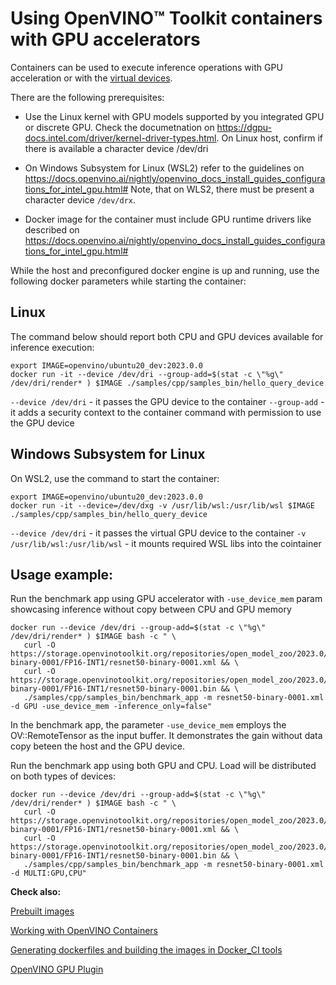 # Using OpenVINO™ Toolkit containers with GPU accelerators


Containers can be used to execute inference operations with GPU acceleration or with the [virtual devices](https://docs.openvino.ai/nightly/openvino_docs_Runtime_Inference_Modes_Overview.html).

There are the following prerequisites:

- Use the Linux kernel with GPU models supported by you integrated GPU or discrete GPU. Check the documetnation on https://dgpu-docs.intel.com/driver/kernel-driver-types.html. 
On Linux host, confirm if there is available a character device /dev/dri

- On Windows Subsystem for Linux (WSL2) refer to the guidelines on https://docs.openvino.ai/nightly/openvino_docs_install_guides_configurations_for_intel_gpu.html# 
Note, that on WLS2, there must be present a character device `/dev/drx`.

- Docker image for the container must include GPU runtime drivers like described on https://docs.openvino.ai/nightly/openvino_docs_install_guides_configurations_for_intel_gpu.html# 

While the host and preconfigured docker engine is up and running, use the following docker parameters while starting the container:

## Linux

The command below should report both CPU and GPU devices available for inference execution:
```
export IMAGE=openvino/ubuntu20_dev:2023.0.0
docker run -it --device /dev/dri --group-add=$(stat -c \"%g\" /dev/dri/render* ) $IMAGE ./samples/cpp/samples_bin/hello_query_device
```

`--device /dev/dri` - it passes the GPU device to the container
`--group-add` - it adds a security context to the container command with permission to use the GPU device

## Windows Subsystem for Linux

On WSL2, use the command to start the container:

```
export IMAGE=openvino/ubuntu20_dev:2023.0.0
docker run -it --device=/dev/dxg -v /usr/lib/wsl:/usr/lib/wsl $IMAGE ./samples/cpp/samples_bin/hello_query_device
```
`--device /dev/dri` - it passes the virtual GPU device to the container
`-v /usr/lib/wsl:/usr/lib/wsl` - it mounts required WSL libs into the cointainer


## Usage example:

Run the benchmark app using GPU accelerator with `-use_device_mem` param showcasing inference without copy between CPU and GPU memory
```
docker run --device /dev/dri --group-add=$(stat -c \"%g\" /dev/dri/render* ) $IMAGE bash -c " \
   curl -O https://storage.openvinotoolkit.org/repositories/open_model_zoo/2023.0/models_bin/1/resnet50-binary-0001/FP16-INT1/resnet50-binary-0001.xml && \
   curl -O https://storage.openvinotoolkit.org/repositories/open_model_zoo/2023.0/models_bin/1/resnet50-binary-0001/FP16-INT1/resnet50-binary-0001.bin && \
   ./samples/cpp/samples_bin/benchmark_app -m resnet50-binary-0001.xml -d GPU -use_device_mem -inference_only=false"
```
In the benchmark app, the parameter `-use_device_mem` employs the OV::RemoteTensor as the input buffer. It demonstrates the gain without data copy beteen the host and the GPU device.

Run the benchmark app using both GPU and CPU. Load will be distributed on both types of devices:
```
docker run --device /dev/dri --group-add=$(stat -c \"%g\" /dev/dri/render* ) $IMAGE bash -c " \
   curl -O https://storage.openvinotoolkit.org/repositories/open_model_zoo/2023.0/models_bin/1/resnet50-binary-0001/FP16-INT1/resnet50-binary-0001.xml && \
   curl -O https://storage.openvinotoolkit.org/repositories/open_model_zoo/2023.0/models_bin/1/resnet50-binary-0001/FP16-INT1/resnet50-binary-0001.bin && \
   ./samples/cpp/samples_bin/benchmark_app -m resnet50-binary-0001.xml -d MULTI:GPU,CPU"
```


**Check also:**

[Prebuilt images](#prebuilt-images)

[Working with OpenVINO Containers](docs/containers.md)

[Generating dockerfiles and building the images in Docker_CI tools](docs/openvino_docker.md)

[OpenVINO GPU Plugin](https://docs.openvino.ai/2023.0/openvino_docs_OV_UG_supported_plugins_GPU.html)












